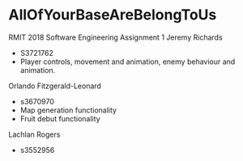 # AllOfYourBaseAreBelongToUs
RMIT 2018 Software Engineering
Assignment 1
Jeremy Richards
- S3721762
- Player controls, movement and animation, enemy behaviour and animation.


Orlando Fitzgerald-Leonard
- s3670970
- Map generation functionality
- Fruit debut functionality

Lachlan Rogers
- s3552956